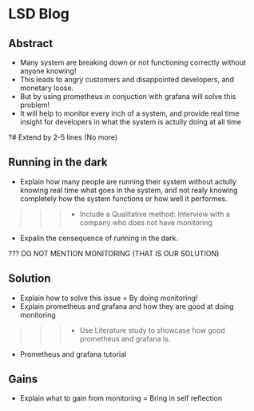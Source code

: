 # LSD Blog

## Abstract

- Many system are breaking down or not functioning correctly without anyone knowing!
- This leads to angry customers and disappointed developers, and monetary loose.
- But by using prometheus in conjuction with grafana will solve this problem!
- It will help to monitor every inch of a system, and provide real time insight for developers in what the system is actully doing at all time

?# Extend by 2-5 lines (No more)

## Running in the dark
- Explain how many people are running their system without actully knowing real time what goes in the system, and not realy knowing completely how the system functions or how well it performes.
>>>- Include a Qualitative method: Interview with a company who does not have monitoring
- Expalin the censequence of running in the dark.

??? DO NOT MENTION MONITORING (THAT IS OUR SOLUTION)

## Solution
- Explain how to solve this issue = By doing monitoring!
- Explain prometheus and grafana and how they are good at doing monitoring
>>>- Use Literature study to showcase how good prometheus and grafana is.
- Prometheus and grafana tutorial


## Gains
- Explain what to gain from monitoring = Bring in self reflection
